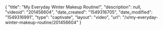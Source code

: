 {
    "title": "My Everyday Winter Makeup Routine!",
    "description": null,
    "videoid": "201456604",
    "date_created": "1549316705",
    "date_modified": "1549316991",
    "type": "captivate",
    "layout": "video",
    "url": "\/v\/my-everyday-winter-makeup-routine\/201456604"
}